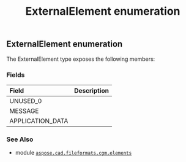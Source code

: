 ﻿---
title: ExternalElement enumeration
second_title: Aspose.CAD for Python via .NET API References
description: 
type: docs
weight: 140
url: /python-net/aspose.cad.fileformats.cgm.elements/externalelement/
is_root: false
---

## ExternalElement enumeration



The ExternalElement type exposes the following members:

### Fields
| Field | Description |
| :- | :- |
| UNUSED_0 |  |
| MESSAGE |  |
| APPLICATION_DATA |  |



### See Also
* module [`aspose.cad.fileformats.cgm.elements`](..)
